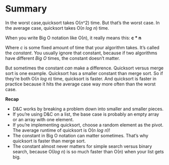 # Summary

In the worst case,quicksort takes O(*n*^2) time. But that’s the worst case. In the average case, quicksort takes O(*n log n*) time.

When you write Big O notation like O(*n*), it really means this: **c * n**

Where *c* is some fixed amount of time that your algorithm takes. It’s called the *constant*. You usually ignore that constant, because if two algorithms have different *Big O* times, the constant doesn’t matter.

But sometimes the constant *can* make a difference. Quicksort versus merge sort is one example. Quicksort has a smaller constant than merge sort. So if they’re both O(*n log n*) time, quicksort is faster. And quicksort is faster in practice because it hits the average case way more often than the worst case.

**Recap**

- D&C works by breaking a problem down into smaller and smaller pieces. 
- If you’re using D&C on a list, the base case is probably an empty array or an array with one element.
- If you’re implementing quicksort, choose a random element as the pivot. The average runtime of quicksort is O(*n log n*)! 
- The constant in Big O notation can matter sometimes. That’s why
quicksort is faster than merge sort.
- The constant almost never matters for simple search versus binary search, because O(*log n*) is so much faster than O(*n*) when your list gets big.

